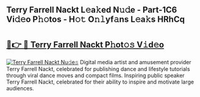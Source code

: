 ## Terry Farrell Nackt L𝚎a𝚔ed N𝚞𝚍e - Part-1C6 Vi𝚍𝚎o P𝚑𝚘tos - H𝚘𝚝 O𝚗𝚕yf𝚊ns L𝚎a𝚔s HRhCq

# <h2><a href="http://kf0obg.oniu.top/?m=Terry+Farrell+Nackt">🔗👉 🔴 Terry Farrell Nackt P𝚑ot𝚘𝚜 V𝚒d𝚎o</a></h2>

[![Terry Farrell Nackt Nu𝚍e𝚜](https://i.imgur.com/0qMVB7G.gif)](http://kf0obg.oniu.top/?m=Terry+Farrell+Nackt)
Digital media artist and amusement provider Terry Farrell Nackt, celebrated for publishing dance and lifestyle tutorials through viral dance moves and compact films. Inspiring public speaker Terry Farrell Nackt, celebrated for their ability to inspire and motivate large audiences.  
